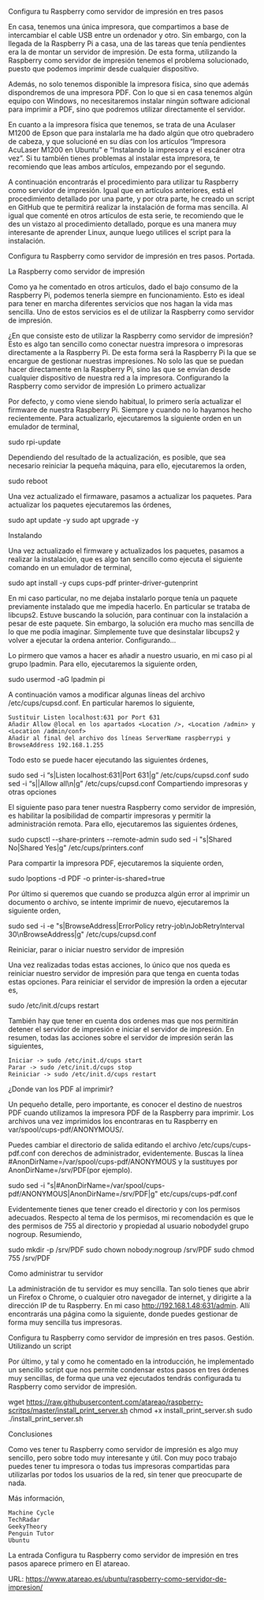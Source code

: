 
Configura tu Raspberry como servidor de impresión en tres pasos

En casa, tenemos una única impresora, que compartimos a base de intercambiar el cable USB entre un ordenador y otro. Sin embargo, con la llegada de la Raspberry Pi a casa, una de las tareas que tenía pendientes era la de montar un servidor de impresión. De esta forma, utilizando la Raspberry como servidor de impresión tenemos el problema solucionado, puesto que podemos imprimir desde cualquier dispositivo.

Además, no solo tenemos disponible la impresora física, sino que además dispondremos de una impresora PDF. Con lo que si en casa tenemos algún equipo con Windows, no necesitaremos instalar ningún software adicional para imprimir a PDF, sino que podremos utilizar directamente el servidor.

En cuanto a la impresora física que tenemos, se trata de una Aculaser M1200 de Epson que para instalarla me ha dado algún que otro quebradero de cabeza, y que solucioné en su días con los artículos “Impresora AcuLaser M1200 en Ubuntu” e “Instalando la impresora y el escáner otra vez”. Si tu también tienes problemas al instalar esta impresora, te recomiendo que leas ambos artículos, empezando por el segundo.

A continuación encontrarás el procedimiento para utilizar tu Raspberry como servidor de impresión. Igual que en artículos anteriores, está el procedimiento detallado por una parte, y por otra parte, he creado un script en GitHub que te permitirá realizar la instalación de forma mas sencilla. Al igual que comenté en otros artículos de esta serie, te recomiendo que le des un vistazo al procedimiento detallado, porque es una manera muy interesante de aprender Linux, aunque luego utilices el script para la instalación.

Configura tu Raspberry como servidor de impresión en tres pasos. Portada.

La Raspberry como servidor de impresión

Como ya he comentado en otros artículos, dado el bajo consumo de la Raspberry Pi, podemos tenerla siempre en funcionamiento. Esto es ideal para tener en marcha diferentes servicios que nos hagan la vida mas sencilla. Uno de estos servicios es el de utilizar la Raspberry como servidor de impresión.

¿En que consiste esto de utilizar la Raspberry como servidor de impresión? Esto es algo tan sencillo como conectar nuestra impresora o impresoras directamente a la Raspberry Pi. De esta forma será la Raspberry Pi la que se encargue de gestionar nuestras impresiones. No solo las que se puedan hacer directamente en la Raspberry Pi, sino las que se envían desde cualquier dispositivo de nuestra red a la impresora.
Configurando la Raspberry como servidor de impresión
Lo primero actualizar

Por defecto, y como viene siendo habitual, lo primero sería actualizar el firmware de nuestra Raspberry Pi. Siempre y cuando no lo hayamos hecho recientemente. Para actualizarlo, ejecutaremos la siguiente orden en un emulador de terminal,

sudo rpi-update

Dependiendo del resultado de la actualización, es posible, que sea necesario reiniciar la pequeña máquina, para ello, ejecutaremos la orden,

sudo reboot

Una vez actualizado el firmaware, pasamos a actualizar los paquetes. Para actualizar los paquetes ejecutaremos las órdenes,

sudo apt update -y
sudo apt upgrade -y

Instalando

Una vez actualizado el firmware y actualizados los paquetes, pasamos a realizar la instalación, que es algo tan sencillo como ejecuta el siguiente comando en un emulador de terminal,

sudo apt install -y cups cups-pdf printer-driver-gutenprint

En mi caso particular, no me dejaba instalarlo porque tenía un paquete previamente instalado que me impedía hacerlo. En particular se trataba de libcups2. Estuve buscando la solución, para continuar con la instalación a pesar de este paquete. Sin embargo, la solución era mucho mas sencilla de lo que me podía imaginar. Simplemente tuve que desinstalar libcups2 y volver a ejecutar la ordena anterior.
Configurando…

Lo pirmero que vamos a hacer es añadir a nuestro usuario, en mi caso pi al grupo lpadmin. Para ello, ejecutaremos la siguiente orden,

sudo usermod -aG lpadmin pi

A continuación vamos a modificar algunas líneas del archivo /etc/cups/cupsd.conf. En particular haremos lo siguiente,

    Sustituir Listen localhost:631 por Port 631
    Añadir Allow @local en los apartados <Location />, <Location /admin> y <Location /admin/conf>
    Añadir al final del archivo dos líneas ServerName raspberrypi y BrowseAddress 192.168.1.255

Todo esto se puede hacer ejecutando las siguientes órdenes,

sudo sed -i “s|Listen localhost:631|Port 631|g” /etc/cups/cupsd.conf
sudo sed -i “s||Allow all\n|g” /etc/cups/cupsd.conf
Compartiendo impresoras y otras opciones

El siguiente paso para tener nuestra Raspberry como servidor de impresión, es habilitar la posibilidad de compartir impresoras y permitir la administración remota. Para ello, ejecutaremos las siguientes órdenes,

sudo cupsctl --share-printers --remote-admin
sudo sed -i "s|Shared No|Shared Yes|g" /etc/cups/printers.conf

Para compartir la impresora PDF, ejecutaremos la siquiente orden,

sudo lpoptions -d PDF -o printer-is-shared=true

Por último si queremos que cuando se produzca algún error al imprimir un documento o archivo, se intente imprimir de nuevo, ejecutaremos la siguiente orden,

sudo sed -i -e "s|BrowseAddress|ErrorPolicy retry-job\nJobRetryInterval 30\nBrowseAddress|g" /etc/cups/cupsd.conf

Reiniciar, parar o iniciar nuestro servidor de impresión

Una vez realizadas todas estas acciones, lo único que nos queda es reiniciar nuestro servidor de impresión para que tenga en cuenta todas estas opciones. Para reiniciar el servidor de impresión la orden a ejecutar es,

sudo /etc/init.d/cups restart

También hay que tener en cuenta dos ordenes mas que nos permitirán detener el servidor de impresión e iniciar el servidor de impresión. En resumen, todas las acciones sobre el servidor de impresión serán las siguientes,

    Iniciar -> sudo /etc/init.d/cups start
    Parar -> sudo /etc/init.d/cups stop
    Reiniciar -> sudo /etc/init.d/cups restart

¿Donde van los PDF al imprimir?

Un pequeño detalle, pero importante, es conocer el destino de nuestros PDF cuando utilizamos la impresora PDF de la Raspberry para imprimir. Los archivos una vez imprimidos los encontraras en tu Raspberry en var/spool/cups-pdf/ANONYMOUS/.

Puedes cambiar el directorio de salida editando el archivo /etc/cups/cups-pdf.conf con derechos de administrador, evidentemente. Buscas la línea #AnonDirName=/var/spool/cups-pdf/ANONYMOUS y la sustituyes por AnonDirName=/srv/PDF(por ejemplo).

sudo sed -i "s|#AnonDirName=/var/spool/cups-pdf/ANONYMOUS|AnonDirName=/srv/PDF|g" etc/cups/cups-pdf.conf

Evidentemente tienes que tener creado el directorio y con los permisos adecuados. Respecto al tema de los permisos, mi recomendación es que le des permisos de 755 al directorio y propiedad al usuario nobodydel grupo nogroup. Resumiendo,

sudo mkdir -p /srv/PDF
sudo chown nobody:nogroup /srv/PDF
sudo chmod 755 /srv/PDF

Como administrar tu servidor

La administración de tu servidor es muy sencilla. Tan solo tienes que abrir un Firefox o Chrome, o cualquier otro navegador de internet, y dirigirte a la dirección IP de tu Raspberry. En mi caso http://192.168.1.48:631/admin. Allí encontrarás una página como la siguiente, donde puedes gestionar de forma muy sencilla tus impresoras.

Configura tu Raspberry como servidor de impresión en tres pasos. Gestión.
Utilizando un script

Por último, y tal y como he comentado en la introducción, he implementado un sencillo script que nos permite condensar estos pasos en tres órdenes muy sencillas, de forma que una vez ejecutados tendrás configurada tu Raspberry como servidor de impresión.

wget https://raw.githubusercontent.com/atareao/raspberry-scritps/master/install_print_server.sh
chmod +x install_print_server.sh
sudo ./install_print_server.sh

Conclusiones

Como ves tener tu Raspberry como servidor de impresión es algo muy sencillo, pero sobre todo muy interesante y útil. Con muy poco trabajo puedes tener tu impresora o todas tus impresoras compartidas para utilizarlas por todos los usuarios de la red, sin tener que preocuparte de nada.

Más información,

    Machine Cycle
    TechRadar
    GeekyTheory
    Penguin Tutor
    Ubuntu

La entrada Configura tu Raspberry como servidor de impresión en tres pasos aparece primero en El atareao.

URL: https://www.atareao.es/ubuntu/raspberry-como-servidor-de-impresion/
